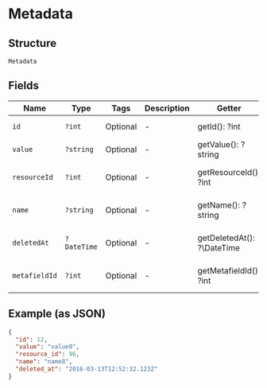 
# Metadata

## Structure

`Metadata`

## Fields

| Name | Type | Tags | Description | Getter | Setter |
|  --- | --- | --- | --- | --- | --- |
| `id` | `?int` | Optional | - | getId(): ?int | setId(?int id): void |
| `value` | `?string` | Optional | - | getValue(): ?string | setValue(?string value): void |
| `resourceId` | `?int` | Optional | - | getResourceId(): ?int | setResourceId(?int resourceId): void |
| `name` | `?string` | Optional | - | getName(): ?string | setName(?string name): void |
| `deletedAt` | `?DateTime` | Optional | - | getDeletedAt(): ?\DateTime | setDeletedAt(?\DateTime deletedAt): void |
| `metafieldId` | `?int` | Optional | - | getMetafieldId(): ?int | setMetafieldId(?int metafieldId): void |

## Example (as JSON)

```json
{
  "id": 12,
  "value": "value0",
  "resource_id": 96,
  "name": "name8",
  "deleted_at": "2016-03-13T12:52:32.123Z"
}
```

